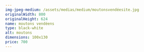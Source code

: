 ```yaml
---
img-jpeg-medium: /assets/medias/medium/moutonsvendéesite.jpg
originalWidth: 800
originalHeight: 624
name: moutons vendéens
type: black-white
alt: moutons
dimensions: 100x130
price: 700
---
```

